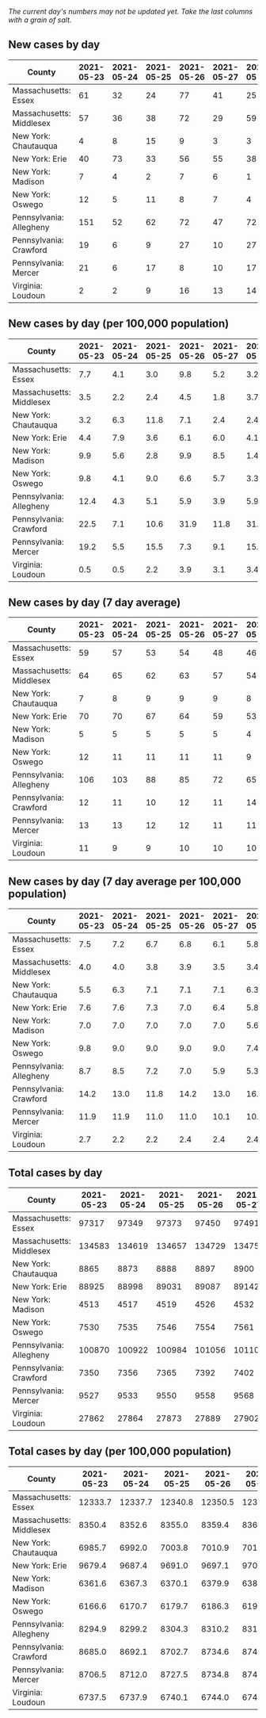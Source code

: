 _The current day's numbers may not be updated yet. Take the last columns with a grain of salt._
## New cases by day

| County | 2021-05-23 | 2021-05-24 | 2021-05-25 | 2021-05-26 | 2021-05-27 | 2021-05-28 | 2021-05-29 |
| --- | --- | --- | --- | --- | --- | --- | --- |
| Massachusetts: Essex | 61 | 32 | 24 | 77 | 41 | 25 |  |
| Massachusetts: Middlesex | 57 | 36 | 38 | 72 | 29 | 59 |  |
| New York: Chautauqua | 4 | 8 | 15 | 9 | 3 | 3 |  |
| New York: Erie | 40 | 73 | 33 | 56 | 55 | 38 |  |
| New York: Madison | 7 | 4 | 2 | 7 | 6 | 1 |  |
| New York: Oswego | 12 | 5 | 11 | 8 | 7 | 4 |  |
| Pennsylvania: Allegheny | 151 | 52 | 62 | 72 | 47 | 72 |  |
| Pennsylvania: Crawford | 19 | 6 | 9 | 27 | 10 | 27 |  |
| Pennsylvania: Mercer | 21 | 6 | 17 | 8 | 10 | 17 |  |
| Virginia: Loudoun | 2 | 2 | 9 | 16 | 13 | 14 |  |

## New cases by day (per 100,000 population)

| County | 2021-05-23 | 2021-05-24 | 2021-05-25 | 2021-05-26 | 2021-05-27 | 2021-05-28 | 2021-05-29 |
| --- | --- | --- | --- | --- | --- | --- | --- |
| Massachusetts: Essex | 7.7 | 4.1 | 3.0 | 9.8 | 5.2 | 3.2 |  |
| Massachusetts: Middlesex | 3.5 | 2.2 | 2.4 | 4.5 | 1.8 | 3.7 |  |
| New York: Chautauqua | 3.2 | 6.3 | 11.8 | 7.1 | 2.4 | 2.4 |  |
| New York: Erie | 4.4 | 7.9 | 3.6 | 6.1 | 6.0 | 4.1 |  |
| New York: Madison | 9.9 | 5.6 | 2.8 | 9.9 | 8.5 | 1.4 |  |
| New York: Oswego | 9.8 | 4.1 | 9.0 | 6.6 | 5.7 | 3.3 |  |
| Pennsylvania: Allegheny | 12.4 | 4.3 | 5.1 | 5.9 | 3.9 | 5.9 |  |
| Pennsylvania: Crawford | 22.5 | 7.1 | 10.6 | 31.9 | 11.8 | 31.9 |  |
| Pennsylvania: Mercer | 19.2 | 5.5 | 15.5 | 7.3 | 9.1 | 15.5 |  |
| Virginia: Loudoun | 0.5 | 0.5 | 2.2 | 3.9 | 3.1 | 3.4 |  |

## New cases by day (7 day average)

| County | 2021-05-23 | 2021-05-24 | 2021-05-25 | 2021-05-26 | 2021-05-27 | 2021-05-28 | 2021-05-29 |
| --- | --- | --- | --- | --- | --- | --- | --- |
| Massachusetts: Essex | 59 | 57 | 53 | 54 | 48 | 46 |  |
| Massachusetts: Middlesex | 64 | 65 | 62 | 63 | 57 | 54 |  |
| New York: Chautauqua | 7 | 8 | 9 | 9 | 9 | 8 |  |
| New York: Erie | 70 | 70 | 67 | 64 | 59 | 53 |  |
| New York: Madison | 5 | 5 | 5 | 5 | 5 | 4 |  |
| New York: Oswego | 12 | 11 | 11 | 11 | 11 | 9 |  |
| Pennsylvania: Allegheny | 106 | 103 | 88 | 85 | 72 | 65 |  |
| Pennsylvania: Crawford | 12 | 11 | 10 | 12 | 11 | 14 |  |
| Pennsylvania: Mercer | 13 | 13 | 12 | 12 | 11 | 11 |  |
| Virginia: Loudoun | 11 | 9 | 9 | 10 | 10 | 10 |  |

## New cases by day (7 day average per 100,000 population)

| County | 2021-05-23 | 2021-05-24 | 2021-05-25 | 2021-05-26 | 2021-05-27 | 2021-05-28 | 2021-05-29 |
| --- | --- | --- | --- | --- | --- | --- | --- |
| Massachusetts: Essex | 7.5 | 7.2 | 6.7 | 6.8 | 6.1 | 5.8 |  |
| Massachusetts: Middlesex | 4.0 | 4.0 | 3.8 | 3.9 | 3.5 | 3.4 |  |
| New York: Chautauqua | 5.5 | 6.3 | 7.1 | 7.1 | 7.1 | 6.3 |  |
| New York: Erie | 7.6 | 7.6 | 7.3 | 7.0 | 6.4 | 5.8 |  |
| New York: Madison | 7.0 | 7.0 | 7.0 | 7.0 | 7.0 | 5.6 |  |
| New York: Oswego | 9.8 | 9.0 | 9.0 | 9.0 | 9.0 | 7.4 |  |
| Pennsylvania: Allegheny | 8.7 | 8.5 | 7.2 | 7.0 | 5.9 | 5.3 |  |
| Pennsylvania: Crawford | 14.2 | 13.0 | 11.8 | 14.2 | 13.0 | 16.5 |  |
| Pennsylvania: Mercer | 11.9 | 11.9 | 11.0 | 11.0 | 10.1 | 10.1 |  |
| Virginia: Loudoun | 2.7 | 2.2 | 2.2 | 2.4 | 2.4 | 2.4 |  |

## Total cases by day

| County | 2021-05-23 | 2021-05-24 | 2021-05-25 | 2021-05-26 | 2021-05-27 | 2021-05-28 | 2021-05-29 |
| --- | --- | --- | --- | --- | --- | --- | --- |
| Massachusetts: Essex | 97317 | 97349 | 97373 | 97450 | 97491 | 97516 |  |
| Massachusetts: Middlesex | 134583 | 134619 | 134657 | 134729 | 134758 | 134817 |  |
| New York: Chautauqua | 8865 | 8873 | 8888 | 8897 | 8900 | 8903 |  |
| New York: Erie | 88925 | 88998 | 89031 | 89087 | 89142 | 89180 |  |
| New York: Madison | 4513 | 4517 | 4519 | 4526 | 4532 | 4533 |  |
| New York: Oswego | 7530 | 7535 | 7546 | 7554 | 7561 | 7565 |  |
| Pennsylvania: Allegheny | 100870 | 100922 | 100984 | 101056 | 101103 | 101175 |  |
| Pennsylvania: Crawford | 7350 | 7356 | 7365 | 7392 | 7402 | 7429 |  |
| Pennsylvania: Mercer | 9527 | 9533 | 9550 | 9558 | 9568 | 9585 |  |
| Virginia: Loudoun | 27862 | 27864 | 27873 | 27889 | 27902 | 27916 |  |

## Total cases by day (per 100,000 population)

| County | 2021-05-23 | 2021-05-24 | 2021-05-25 | 2021-05-26 | 2021-05-27 | 2021-05-28 | 2021-05-29 |
| --- | --- | --- | --- | --- | --- | --- | --- |
| Massachusetts: Essex | 12333.7 | 12337.7 | 12340.8 | 12350.5 | 12355.7 | 12358.9 |  |
| Massachusetts: Middlesex | 8350.4 | 8352.6 | 8355.0 | 8359.4 | 8361.2 | 8364.9 |  |
| New York: Chautauqua | 6985.7 | 6992.0 | 7003.8 | 7010.9 | 7013.2 | 7015.6 |  |
| New York: Erie | 9679.4 | 9687.4 | 9691.0 | 9697.1 | 9703.0 | 9707.2 |  |
| New York: Madison | 6361.6 | 6367.3 | 6370.1 | 6379.9 | 6388.4 | 6389.8 |  |
| New York: Oswego | 6166.6 | 6170.7 | 6179.7 | 6186.3 | 6192.0 | 6195.3 |  |
| Pennsylvania: Allegheny | 8294.9 | 8299.2 | 8304.3 | 8310.2 | 8314.1 | 8320.0 |  |
| Pennsylvania: Crawford | 8685.0 | 8692.1 | 8702.7 | 8734.6 | 8746.4 | 8778.3 |  |
| Pennsylvania: Mercer | 8706.5 | 8712.0 | 8727.5 | 8734.8 | 8744.0 | 8759.5 |  |
| Virginia: Loudoun | 6737.5 | 6737.9 | 6740.1 | 6744.0 | 6747.1 | 6750.5 |  |
